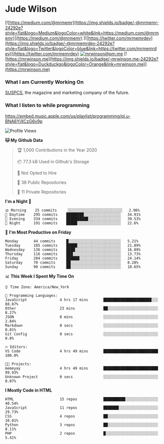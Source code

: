 # Jude Wilson
[![https://medium.com/@mrmemr](https://img.shields.io/badge/-@mrmemr-24292e?style=flat&logo=Medium&logoColor=white&link=https://medium.com/@mrmemr)](https://medium.com/@mrmemr)
[![https://twitter.com/mrmemrdev](https://img.shields.io/badge/-@mrmemrdev-24292e?style=flat&logo=Twitter&logoColor=blue&link=https://twitter.com/mrmemrdev)](https://twitter.com/mrmemrdev)
[![mrwinson@pm.me](https://img.shields.io/badge/-mrwinson@pm.me-24292e?style=flat&logo=ProtonMail&logoColor=Grey&link=mailto:mrwinson@pm.me)](mailto:mrwinson@pm.me)
[![https://mrwinson.me](https://img.shields.io/badge/-mrwinson.me-24292e?style=flat&logo=Duckduckgo&logoColor=Orange&link=mrwinson.me)](https://mrwinson.me) 

### What I am Currently Working On
[SUSPCS](https://suspcs.xyz), the magazine and marketing company of the future.

### What I listen to while programming
https://embed.music.apple.com/us/playlist/programming/pl.u-BNA6YjXCzG6v9p

<!--START_SECTION:waka-->
![Profile Views](http://img.shields.io/badge/Profile%20Views-2-blue)

**🐱 My Github Data** 

> 🏆 1,000 Contributions in the Year 2020
 > 
> 📦 77.3 kB Used in Github's Storage 
 > 
> 🚫 Not Opted to Hire
 > 
> 📜 38 Public Repositories
 > 
> 🔑 11 Private Repositories 

**I'm a Night 🦉** 

```text
🌞 Morning    25 commits     ░░░░░░░░░░░░░░░░░░░░░░░░░   2.96% 
🌆 Daytime    295 commits    ████████░░░░░░░░░░░░░░░░░   34.91% 
🌃 Evening    334 commits    ██████████░░░░░░░░░░░░░░░   39.53% 
🌙 Night      191 commits    █████░░░░░░░░░░░░░░░░░░░░   22.6%

```
📅 **I'm Most Productive on Friday** 

```text
Monday       44 commits     █░░░░░░░░░░░░░░░░░░░░░░░░   5.21% 
Tuesday      185 commits    █████░░░░░░░░░░░░░░░░░░░░   21.89% 
Wednesday    136 commits    ████░░░░░░░░░░░░░░░░░░░░░   16.09% 
Thursday     116 commits    ███░░░░░░░░░░░░░░░░░░░░░░   13.73% 
Friday       204 commits    ██████░░░░░░░░░░░░░░░░░░░   24.14% 
Saturday     70 commits     ██░░░░░░░░░░░░░░░░░░░░░░░   8.28% 
Sunday       90 commits     ██░░░░░░░░░░░░░░░░░░░░░░░   10.65%

```


📊 **This Week I Spent My Time On** 

```text
⌚︎ Time Zone: America/New_York

💬 Programming Languages: 
JavaScript               4 hrs 17 mins       ██████████████████████░░░   88.87% 
Other                    23 mins             ██░░░░░░░░░░░░░░░░░░░░░░░   8.27% 
JSON                     8 mins              ░░░░░░░░░░░░░░░░░░░░░░░░░   2.84% 
Markdown                 0 secs              ░░░░░░░░░░░░░░░░░░░░░░░░░   0.01% 
Git Config               0 secs              ░░░░░░░░░░░░░░░░░░░░░░░░░   0.0%

🔥 Editors: 
VS Code                  4 hrs 49 mins       █████████████████████████   100.0%

🐱‍💻 Projects: 
memeyay                  4 hrs 49 mins       █████████████████████████   99.93% 
Unknown Project          0 secs              ░░░░░░░░░░░░░░░░░░░░░░░░░   0.07%

```

**I Mostly Code in HTML** 

```text
HTML                     15 repos            ██████████░░░░░░░░░░░░░░░   40.54% 
JavaScript               11 repos            ███████░░░░░░░░░░░░░░░░░░   29.73% 
CSS                      4 repos             ██░░░░░░░░░░░░░░░░░░░░░░░   10.81% 
Python                   3 repos             ██░░░░░░░░░░░░░░░░░░░░░░░   8.11% 
PHP                      2 repos             █░░░░░░░░░░░░░░░░░░░░░░░░   5.41%

```



<!--END_SECTION:waka-->
